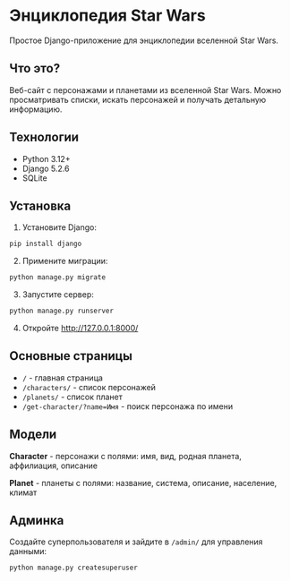 # Энциклопедия Star Wars

Простое Django-приложение для энциклопедии вселенной Star Wars.

## Что это?

Веб-сайт с персонажами и планетами из вселенной Star Wars. Можно просматривать списки, искать персонажей и получать детальную информацию.

## Технологии

- Python 3.12+
- Django 5.2.6
- SQLite

## Установка

1. Установите Django:
```bash
pip install django
```

2. Примените миграции:
```bash
python manage.py migrate
```

3. Запустите сервер:
```bash
python manage.py runserver
```

4. Откройте http://127.0.0.1:8000/

## Основные страницы

- `/` - главная страница
- `/characters/` - список персонажей
- `/planets/` - список планет
- `/get-character/?name=Имя` - поиск персонажа по имени

## Модели

**Character** - персонажи с полями: имя, вид, родная планета, аффилиация, описание

**Planet** - планеты с полями: название, система, описание, население, климат

## Админка

Создайте суперпользователя и зайдите в `/admin/` для управления данными:
```bash
python manage.py createsuperuser
```
